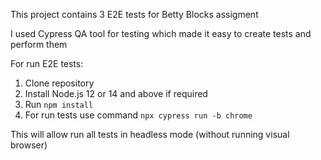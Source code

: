 This project contains 3 E2E tests for Betty Blocks assigment

I used Cypress QA tool for testing which made it easy to create tests and perform them


For run E2E tests:

1. Clone repository
2. Install Node.js 12 or 14 and above if required
3. Run  `npm install`
4. For run tests use command `npx cypress run -b chrome`

 This will allow run all tests in headless mode (without running visual browser)
